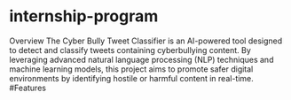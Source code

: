 # internship-program
Overview
The Cyber Bully Tweet Classifier is an AI-powered tool designed to detect and classify tweets containing cyberbullying content. By leveraging advanced natural language processing (NLP) techniques and machine learning models, this project aims to promote safer digital environments by identifying hostile or harmful content in real-time.
#Features
